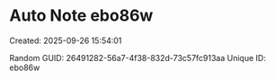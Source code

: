 ﻿# Auto Note ebo86w
Created: 2025-09-26 15:54:01

Random GUID: 26491282-56a7-4f38-832d-73c57fc913aa
Unique ID: ebo86w
